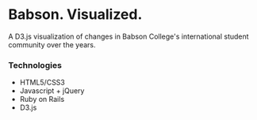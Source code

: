 # Babson. Visualized.

A D3.js visualization of changes in Babson College's international student community over the years.

### Technologies
* HTML5/CSS3
* Javascript + jQuery
* Ruby on Rails
* D3.js
